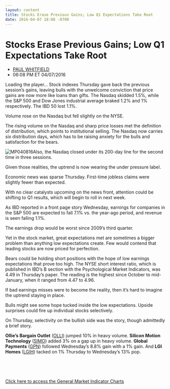 ```yaml
---
layout: content
title: Stocks Erase Previous Gains; Low Q1 Expectations Take Root
date: 2016-04-07 18:08 -0700
---
```



Stocks Erase Previous Gains; Low Q1 Expectations Take Root
===========================================================




* [PAUL WHITFIELD](https://www.investors.com/author/whitfieldp/ "Posts by PAUL WHITFIELD")
* 06:08 PM ET 04/07/2016




Loading the player...
Stock indexes Thursday gave back the previous session’s gains, leaving bulls with the unwelcome conviction that price gains are now more like loans than gifts. The Nasdaq skidded 1.5%, while the S&P 500 and Dow Jones industrial average braked 1.2% and 1% respectively. The IBD 50 lost 1.1%.


Volume rose on the Nasdaq but fell slightly on the NYSE.


The rising volume on the Nasdaq and sharp price losses met the definition of distribution, which points to institutional selling. The Nasdaq now carries six distribution days, which has to be raising anxiety for the bulls and satisfaction for the bears.


![MP040816](https://www.investors.com/wp-content/uploads/2016/04/MP040816-204x300.jpg)Also, the Nasdaq closed under its 200-day line for the second time in three sessions.


Given those realities, the uptrend is now wearing the under pressure label.


Economic news was sparse Thursday. First-time jobless claims were slightly fewer than expected.


With no clear catalysts upcoming on the news front, attention could be shifting to Q1 results, which will begin to roll in next week.


As IBD reported in a front page story Wednesday, earnings for companies in the S&P 500 are expected to fall 7.1% vs. the year-ago period, and revenue is seen falling 1.1%.  

The earnings drop would be worst since 2009’s third quarter.


Yet in the stock market, great expectations met are sometimes a bigger problem than anything low expectations create. Few would contend that leading stocks are now priced for perfection.


Bears could be holding short positions with the hope of low earnings expectations that prove too high. The NYSE short interest ratio, which is published in IBD’s B section with the Psychological Market Indicators, was 4.49 in Thursday’s paper. The reading is the highest since October to mid-January, when it ranged from 4.47 to 4.96.


If bad earnings misses were to become the reality, then it’s hard to imagine the uptrend staying in place.


Bulls might see some hope tucked inside the low expectations. Upside surprises could fire up individual stocks selectively.


On Thursday, selectivity on the bullish side was the story, though admittedly a brief story.


**Ollie’s Bargain Outlet** ([OLLI](https://research.investors.com/quote.aspx?symbol=OLLI)) jumped 10% in heavy volume. **Silicon Motion Technology** ([SIMO](https://research.investors.com/quote.aspx?symbol=SIMO)) added 3% on a gap up in heavy volume. **Global Payments** ([GPN](https://research.investors.com/quote.aspx?symbol=GPN)) followed Wednesday’s 8.8% gain with a 1% gain. And **LGI Homes** ([LGIH](https://research.investors.com/quote.aspx?symbol=LGIH)) tacked on 1% Thursday to Wednesday’s 13% pop.


 


 


[Click here to access the General Market Indicator Charts](https://www.investors.com/wp-content/uploads/2016/04/GMI_040816.pdf)





